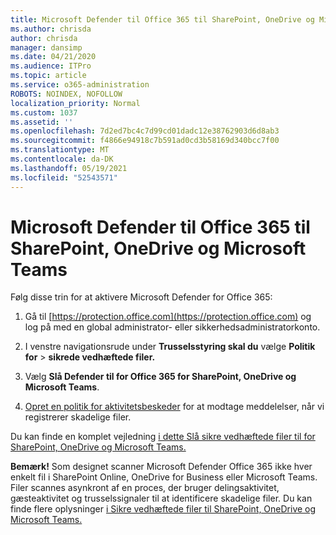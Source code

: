 ```yaml
---
title: Microsoft Defender til Office 365 til SharePoint, OneDrive og Microsoft Teams
ms.author: chrisda
author: chrisda
manager: dansimp
ms.date: 04/21/2020
ms.audience: ITPro
ms.topic: article
ms.service: o365-administration
ROBOTS: NOINDEX, NOFOLLOW
localization_priority: Normal
ms.custom: 1037
ms.assetid: ''
ms.openlocfilehash: 7d2ed7bc4c7d99cd01dadc12e38762903d6d8ab3
ms.sourcegitcommit: f4866e94918c7b591ad0cd3b58169d340bcc7f00
ms.translationtype: MT
ms.contentlocale: da-DK
ms.lasthandoff: 05/19/2021
ms.locfileid: "52543571"
---
```

# <a name="microsoft-defender-for-office-365-for-sharepoint-onedrive-and-microsoft-teams"></a>Microsoft Defender til Office 365 til SharePoint, OneDrive og Microsoft Teams

Følg disse trin for at aktivere Microsoft Defender for Office 365:

1. Gå til [https://protection.office.com](https://protection.office.com) og log på med en global administrator- eller sikkerhedsadministratorkonto.

2. I venstre navigationsrude under **Trusselsstyring skal du** vælge **Politik for** \> **sikrede vedhæftede filer.**

3. Vælg **Slå Defender til for Office 365 for SharePoint, OneDrive og Microsoft Teams**.

4. [Opret en politik for aktivitetsbeskeder](/microsoft-365/compliance/create-activity-alerts) for at modtage meddelelser, når vi registrerer skadelige filer.

Du kan finde en komplet vejledning [i dette Slå sikre vedhæftede filer til for SharePoint, OneDrive og Microsoft Teams.](/microsoft-365/security/office-365-security/turn-on-atp-for-spo-odb-and-teams)

**Bemærk!** Som designet scanner Microsoft Defender Office 365 ikke hver enkelt fil i SharePoint Online, OneDrive for Business eller Microsoft Teams. Filer scannes asynkront af en proces, der bruger delingsaktivitet, gæsteaktivitet og trusselssignaler til at identificere skadelige filer. Du kan finde flere oplysninger [i Sikre vedhæftede filer til SharePoint, OneDrive og Microsoft Teams.](/microsoft-365/security/office-365-security/atp-for-spo-odb-and-teams)
